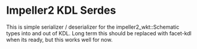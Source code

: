 # Impeller2 KDL Serdes

This is simple serializer / deserializer for the impeller2_wkt::Schematic types into and out of KDL. Long term this should be replaced with facet-kdl when its ready, but this works well for now.
